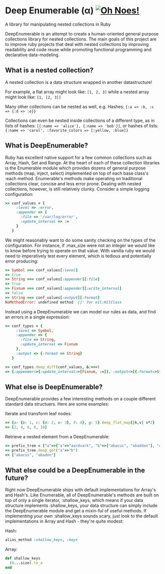 Deep Enumerable (α) [![Oh Noes!](https://travis-ci.org/dgopstein/deep_enumerable.png?branch=master)](https://travis-ci.org/dgopstein/deep_enumerable)
===============

A library for manipulating nested collections in Ruby

DeepEnumerable is an attempt to create a human-oriented general purpose collections library for nested collections. The main goals of this project are to improve ruby projects that deal with nested collections by improving readability and code reuse while promoting functional programming and declarative data-modeling.

## What is a nested collection?
A nested collection is a data structure wrapped in another datastructure!

For example, a flat array might look like: `[1, 2, 3]` while a nested array might look like: `[1, [2, 3]]`

Many other collections can be nested as well, e.g. Hashes: `{:a => :b, :c => {:d => :e}}`

Collections can even be nested inside collections of a different type, as in lists of hashes: `[{:name => 'alice'}, {:name => 'bob'}]`, or hashes of lists: `{:name => 'carol', :favorite_colors => [:yellow, :blue]}`

## What is DeepEnumerable?

Ruby has excellent native support for a few common collections such as Array, Hash, Set and Range. At the heart of each of these collection libraries is the Enumerable module which provides dozens of general purpose methods (map, inject, select) implemented on top of each base class's :each method. Enumerable's methods make operating on traditional collections clear, concise and less error prone. Dealing with nested collections, however, is still relatively clunky. Consider a simple logging configuration:

```ruby
>> conf_values = {
     :level => :error,
     :appender => {
       :file => '/var/log/error',
       :update_interval => :∞
     }
   }
```

We might reasonably want to do some sanity checking on the types of the configuration. For instance, if :max_size were not an integer we would like to know before trying to operate on that value. With vanilla ruby we would need to imperatively test every element, which is tedious and potentially error producing:

```ruby
>> Symbol === conf_values[:level]
=> true
>> String === conf_values[:appender][:file]
=> true
>> Fixnum === conf_values[:appender][:write_interval]
=> false
>> String === conf_values[:output][:format]
NoMethodError: undefined method `[]' for nil:NilClass
```

Instead using a DeepEnumerable we can model our rules as data, and find an errors in a single expression:

```ruby
>> conf_types = {
     :level => Symbol,
     :appender => {
       :file => String,
       :update_interval => Fixnum
     },
     :output => {:format => String}
   }

>> conf_types.deep_diff(conf_values, &:===)
=> {:appender=>{:update_interval=>[Fixnum, :∞]}, :output=>[{:format=>String}, nil]}

```

## What else is DeepEnumerable?

DeepEnumerable provides a few interesting methods on a couple different standard data structuers. Here are some examples:

Iterate and transform leaf nodes:
```ruby
>> {a: {b: 1, c: {d: 2, e: 3}, f: 4}, g: 5}.deep_flat_map{|k,v| v*2}
=> [2, 4, 6, 8, 10]
```

Retrieve a nested element from a DeepEnumerable:

```ruby
>> prefix_tree = {"a"=>{"a"=>"aardvark", "b"=>["abacus", "abaddon"], "c"=>"actuary"}}
>> prefix_tree.deep_get("a"=>"b")
=> ["abacus", "abadon"]
```

## What else could be a DeepEnumerable in the future?

Right now DeepEnumerable ships with default implementations for Array's and Hash's. Like Enumerable, all of DeepEnumerable's methods are built on top of only a single iterator, :shallow_keys, which means if your data structure implements :shallow_keys, your data structure can simply include the DeepEnumerable module and get a mixin-ful of useful methods. If implementing your own :shallow_keys sounds scary, just look to the default implementations in Array and Hash - they're quite modest:

Hash:
```ruby
alias_method :shallow_keys, :keys
```

Array:
```ruby
def shallow_keys
  (0...size).to_a
end
```
